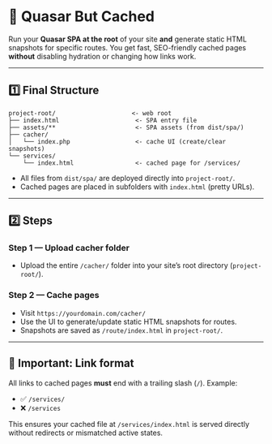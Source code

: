 

# 🚀 Quasar But Cached

Run your **Quasar SPA at the root** of your site **and** generate static HTML snapshots for specific routes.
You get fast, SEO-friendly cached pages **without** disabling hydration or changing how links work.

---

## 1️⃣ Final Structure

```
project-root/                     <- web root
├── index.html                     <- SPA entry file
├── assets/**                      <- SPA assets (from dist/spa/)
├── cacher/
│   └── index.php                  <- cache UI (create/clear snapshots)
└── services/
    └── index.html                 <- cached page for /services/
```

* All files from `dist/spa/` are deployed directly into `project-root/`.
* Cached pages are placed in subfolders with `index.html` (pretty URLs).

---

## 2️⃣ Steps

### Step 1 — Upload cacher folder

* Upload the entire `/cacher/` folder into your site’s root directory (`project-root/`).

### Step 2 — Cache pages

* Visit `https://yourdomain.com/cacher/`
* Use the UI to generate/update static HTML snapshots for routes.
* Snapshots are saved as `/route/index.html` in `project-root/`.

---

## 📌 Important: Link format

All links to cached pages **must** end with a trailing slash (`/`).
Example:

* ✅ `/services/`
* ❌ `/services`

This ensures your cached file at `/services/index.html` is served directly without redirects or mismatched active states.
